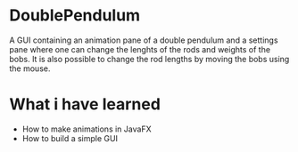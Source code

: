 # DoublePendulum
A GUI containing an animation pane of a double pendulum and a settings pane where one can change the lenghts of the rods and weights of the bobs.
It is also possible to change the rod lengths by moving the bobs using the mouse.

# What i have learned
- How to make animations in JavaFX
- How to build a simple GUI
